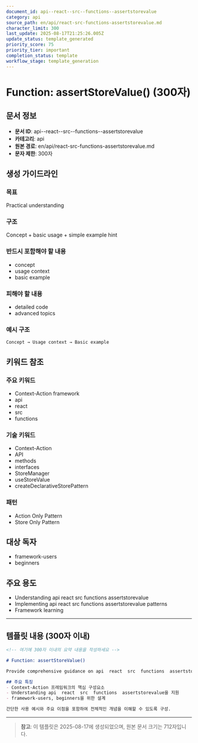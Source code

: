 ```yaml
---
document_id: api--react--src--functions--assertstorevalue
category: api
source_path: en/api/react-src-functions-assertstorevalue.md
character_limit: 300
last_update: 2025-08-17T21:25:26.005Z
update_status: template_generated
priority_score: 75
priority_tier: important
completion_status: template
workflow_stage: template_generation
---
```


# Function: assertStoreValue() (300자)

## 문서 정보
- **문서 ID**: api--react--src--functions--assertstorevalue
- **카테고리**: api
- **원본 경로**: en/api/react-src-functions-assertstorevalue.md
- **문자 제한**: 300자

## 생성 가이드라인

### 목표
Practical understanding

### 구조
Concept + basic usage + simple example hint

### 반드시 포함해야 할 내용
- concept
- usage context
- basic example

### 피해야 할 내용  
- detailed code
- advanced topics

### 예시 구조
```
Concept → Usage context → Basic example
```

## 키워드 참조

### 주요 키워드
- Context-Action framework
- api
- react
- src
- functions

### 기술 키워드
- Context-Action
- API
- methods
- interfaces
- StoreManager
- useStoreValue
- createDeclarativeStorePattern

### 패턴
- Action Only Pattern
- Store Only Pattern

## 대상 독자
- framework-users
- beginners

## 주요 용도
- Understanding api  react  src  functions  assertstorevalue
- Implementing api  react  src  functions  assertstorevalue patterns
- Framework learning

---

## 템플릿 내용 (300자 이내)

```markdown
<!-- 여기에 300자 이내의 요약 내용을 작성하세요 -->

# Function: assertStoreValue()

Provide comprehensive guidance on api  react  src  functions  assertstorevalue

## 주요 특징
- Context-Action 프레임워크의 핵심 구성요소
- Understanding api  react  src  functions  assertstorevalue을 지원
- framework-users, beginners을 위한 설계

간단한 사용 예시와 주요 이점을 포함하여 전체적인 개념을 이해할 수 있도록 구성.
```

---

> **참고**: 이 템플릿은 2025-08-17에 생성되었으며, 
> 원본 문서 크기는 712자입니다.

